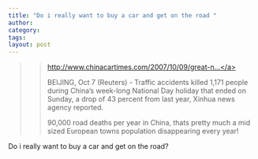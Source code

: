 ```yaml
---
title: "Do i really want to buy a car and get on the road "
author:
category: 
tags: 
layout: post
---
```

<blockquote>

<blockquote>

<a href="http://www.chinacartimes.com/2007/10/09/great-news-road-deaths-down-43-last-week/">http://www.chinacartimes.com/2007/10/09/great-n...</a>

BEIJING, Oct 7 (Reuters) - Traffic accidents killed 1,171 people during China’s week-long National Day holiday that ended on Sunday, a drop of 43 percent from last year, Xinhua news agency reported.

90,000 road deaths per year in China, thats pretty much a mid sized European towns population disappearing every year!

</blockquote>

</blockquote>

Do i really want to buy a car and get on the road?

